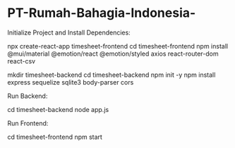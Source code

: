 # PT-Rumah-Bahagia-Indonesia-

Initialize Project and Install Dependencies:

npx create-react-app timesheet-frontend
cd timesheet-frontend
npm install @mui/material @emotion/react @emotion/styled axios react-router-dom react-csv

mkdir timesheet-backend
cd timesheet-backend
npm init -y
npm install express sequelize sqlite3 body-parser cors

Run Backend:

cd timesheet-backend
node app.js

Run Frontend:

cd timesheet-frontend
npm start
